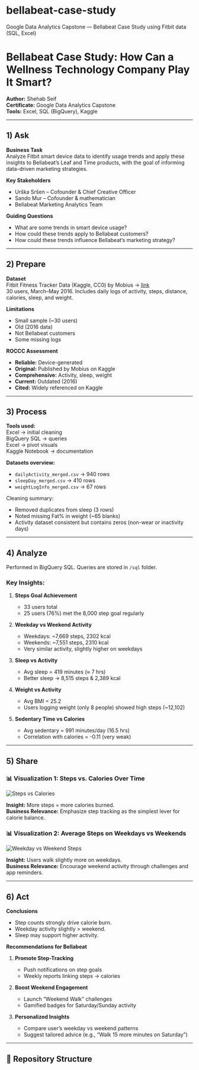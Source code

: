 # bellabeat-case-study
Google Data Analytics Capstone — Bellabeat Case Study using Fitbit data (SQL, Excel)
# Bellabeat Case Study: How Can a Wellness Technology Company Play It Smart?

**Author:** Shehab Seif  
**Certificate:** Google Data Analytics Capstone  
**Tools:** Excel, SQL (BigQuery), Kaggle  

---

## 1) Ask

**Business Task**  
Analyze Fitbit smart device data to identify usage trends and apply these insights to Bellabeat’s Leaf and Time products, with the goal of informing data-driven marketing strategies.

**Key Stakeholders**
- Urška Sršen – Cofounder & Chief Creative Officer  
- Sando Mur – Cofounder & mathematician  
- Bellabeat Marketing Analytics Team  

**Guiding Questions**
- What are some trends in smart device usage?  
- How could these trends apply to Bellabeat customers?  
- How could these trends influence Bellabeat’s marketing strategy?  

---

## 2) Prepare

**Dataset**  
Fitbit Fitness Tracker Data (Kaggle, CC0) by Mobius → [link](https://www.kaggle.com/datasets/arashnic/fitbit)  
30 users, March–May 2016. Includes daily logs of activity, steps, distance, calories, sleep, and weight.  

**Limitations**
- Small sample (~30 users)  
- Old (2016 data)  
- Not Bellabeat customers  
- Some missing logs  

**ROCCC Assessment**
- **Reliable:** Device-generated  
- **Original:** Published by Mobius on Kaggle  
- **Comprehensive:** Activity, sleep, weight  
- **Current:** Outdated (2016)  
- **Cited:** Widely referenced on Kaggle  

---

## 3) Process

**Tools used:**  
Excel → initial cleaning  
BigQuery SQL → queries  
Excel → pivot visuals  
Kaggle Notebook → documentation  

**Datasets overview:**  
- `dailyActivity_merged.csv` → 940 rows  
- `sleepDay_merged.csv` → 410 rows  
- `weightLogInfo_merged.csv` → 67 rows  

Cleaning summary:  
- Removed duplicates from sleep (3 rows)  
- Noted missing Fat% in weight (~65 blanks)  
- Activity dataset consistent but contains zeros (non-wear or inactivity days)  

---

## 4) Analyze

Performed in BigQuery SQL. Queries are stored in `/sql` folder.

### Key Insights:
1. **Steps Goal Achievement**  
   - 33 users total  
   - 25 users (76%) met the 8,000 step goal regularly  

2. **Weekday vs Weekend Activity**  
   - Weekdays: ~7,669 steps, 2302 kcal  
   - Weekends: ~7,551 steps, 2310 kcal  
   - Very similar activity, slightly higher on weekdays  

3. **Sleep vs Activity**  
   - Avg sleep = 419 minutes (≈ 7 hrs)  
   - Better sleep → 8,515 steps & 2,389 kcal  

4. **Weight vs Activity**  
   - Avg BMI = 25.2  
   - Users logging weight (only 8 people) showed high steps (~12,102)  

5. **Sedentary Time vs Calories**  
   - Avg sedentary = 991 minutes/day (16.5 hrs)  
   - Correlation with calories = -0.11 (very weak)  

---

## 5) Share

### 📊 Visualization 1: Steps vs. Calories Over Time
![Steps vs Calories](images/steps_vs_calories.png)  

**Insight:** More steps = more calories burned.  
**Business Relevance:** Emphasize step tracking as the simplest lever for calorie balance.  

### 📊 Visualization 2: Average Steps on Weekdays vs Weekends
![Weekday vs Weekend Steps](images/weekday_weekend_steps.png)  

**Insight:** Users walk slightly more on weekdays.  
**Business Relevance:** Encourage weekend activity through challenges and app reminders.  

---

## 6) Act

**Conclusions**
- Step counts strongly drive calorie burn.  
- Weekday activity slightly > weekend.  
- Sleep may support higher activity.  

**Recommendations for Bellabeat**
1. **Promote Step-Tracking**  
   - Push notifications on step goals  
   - Weekly reports linking steps → calories  

2. **Boost Weekend Engagement**  
   - Launch “Weekend Walk” challenges  
   - Gamified badges for Saturday/Sunday activity  

3. **Personalized Insights**  
   - Compare user’s weekday vs weekend patterns  
   - Suggest tailored advice (e.g., “Walk 15 more minutes on Saturday”)  

---

## 📂 Repository Structure

